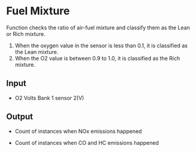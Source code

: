 # Fuel Mixture
Function checks the ratio of air-fuel mixture and classify them as the Lean or Rich mixture.
1. When the oxygen value in the sensor is less than 0.1, it is classified as the Lean mixture.
2. When the O2 value is between 0.9 to 1.0, it is classified as the Rich mixture.


## Input
 
-   O2 Volts Bank 1 sensor 2(V)

## Output
 
-   Count of instances when NOx emissions happened

-   Count of instances when CO and HC emissions happened
